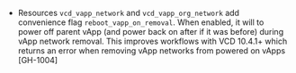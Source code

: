 * Resources `vcd_vapp_network` and `vcd_vapp_org_network` add convenience flag
  `reboot_vapp_on_removal`. When enabled, it will to power off parent vApp (and power back on after
  if it was before) during vApp network removal. This improves workflows with VCD 10.4.1+ which
  returns an error when removing vApp networks from powered on vApps [GH-1004]
